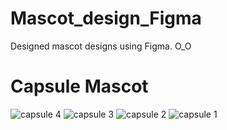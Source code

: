 # Mascot_design_Figma
Designed mascot designs using Figma. O_O
# Capsule Mascot
![capsule 4](https://github.com/user-attachments/assets/b6d5bf22-cd30-4afc-b6f8-195869bd1243)
![capsule 3](https://github.com/user-attachments/assets/58e950b7-539b-433a-9034-3c1a66f77aa9)
![capsule 2](https://github.com/user-attachments/assets/f63826d2-8e0e-43d6-af19-2e4d9d36b719)
![capsule 1](https://github.com/user-attachments/assets/90e39bdc-87fd-4a75-bcc0-876418ce4b32)
